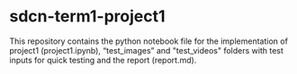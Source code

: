 # sdcn-term1-project1

This repository contains the python notebook file for the implementation of project1 (project1.ipynb), “test_images” and "test_videos" folders with test inputs for quick testing and the report (report.md).
